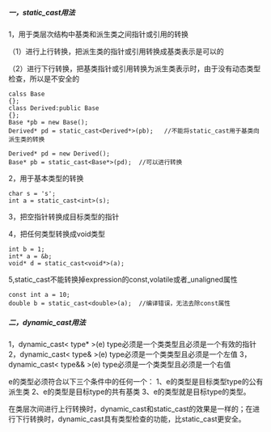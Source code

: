 ##### 一，static_cast用法

1，用于类层次结构中基类和派生类之间指针或引用的转换

（1）进行上行转换，把派生类的指针或引用转换成基类表示是可以的

（2）进行下行转换，把基类指针或引用转换为派生类表示时，由于没有动态类型检查，所以是不安全的

```
calss Base
{};
class Derived:public Base
{};
Base *pb = new Base();
Derived* pd = static_cast<Derived*>(pb);   //不能将static_cast用于基类向派生类的转换

Derived* pd = new Derived();
Base* pb = static_cast<Base*>(pd);  //可以进行转换
```

2，用于基本类型的转换

```na
char s = 's';
int a = static_cast<int>(s);
```

3，把空指针转换成目标类型的指针

4，把任何类型转换成void类型

```
int b = 1;
int* a = &b;
void* d = static_cast<void*>(a);

```

5,static_cast不能转换掉expression的const,volatile或者_unaligned属性

```
const int a = 10;
double b = static_cast<double>(a);  //编译错误，无法去除const属性
```

##### 二，dynamic_cast用法

1，dynamic_cast< type* >(e)
      type必须是一个类类型且必须是一个有效的指针
2，dynamic_cast< type& >(e)
      type必须是一个类类型且必须是一个左值
3，dynamic_cast< type&& >(e)
      type必须是一个类类型且必须是一个右值

e的类型必须符合以下三个条件中的任何一个：
1、e的类型是目标类型type的公有派生类
2、e的类型是目标type的共有基类
3、e的类型就是目标type的类型。

在类层次间进行上行转换时，dynamic_cast和static_cast的效果是一样的；在进行下行转换时，dynamic_cast具有类型检查的功能，比static_cast更安全。
















